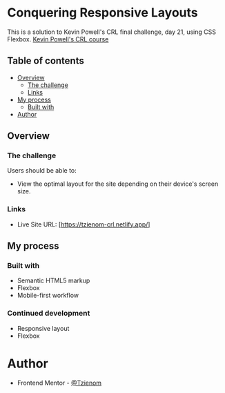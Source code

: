 # Conquering Responsive Layouts

This is a solution to Kevin Powell's CRL final challenge, day 21, using CSS Flexbox. [Kevin Powell's CRL course](https://courses.kevinpowell.co/conquering-responsive-layouts)


## Table of contents

- [Overview](#overview)
  - [The challenge](#the-challenge)
  - [Links](#links)
- [My process](#my-process)
  - [Built with](#built-with)
- [Author](#author)

## Overview

### The challenge

Users should be able to:

- View the optimal layout for the site depending on their device's screen size.

### Links

- Live Site URL: [https://tzienom-crl.netlify.app/]

## My process

### Built with

- Semantic HTML5 markup
- Flexbox
- Mobile-first workflow

### Continued development

- Responsive layout
- Flexbox

# Author

- Frontend Mentor - [@Tzienom](https://www.frontendmentor.io/profile/Tzienom)